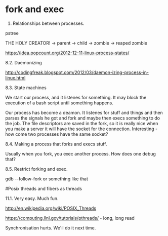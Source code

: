 # fork and exec

1. Relationships between processes.

pstree

THE HOLY CREATOR! -> parent -> child -> zombie -> reaped zombie

https://idea.popcount.org/2012-12-11-linux-process-states/

8.2. Daemonizing

http://codingfreak.blogspot.com/2012/03/daemon-izing-process-in-linux.html

8.3. State machines

We start our process, and it listenes for something. It may block the execution of a bash script until something happens.

Our process has become a deamon. It listenes for stuff and things and then parses the signals he got and fork and maybe then execs something to do the job. The file descriptors are saved in the fork, so it is really nice when you make a server it will have the socket for the connection. Interesting - how come two processes have the same socket?

8.4. Making a process that forks and execs stuff.

Usually when you fork, you exec another process. How does one debug that?

8.5. Restrict forking and exec. 

gdb --follow-fork or something like that

#Posix threads and fibers as threads

11.1. Very easy. Much fun. 

http://en.wikipedia.org/wiki/POSIX_Threads

https://computing.llnl.gov/tutorials/pthreads/ - long, long read

Synchronisation hurts. We'll do it next time.


